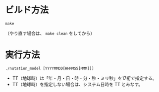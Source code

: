 ビルド方法
==========

`make`

（やり直す場合は、 `make clean` をしてから）

実行方法
========

`./nutation_model [YYYYMMDD[HHMMSS[MMM]]]`

* TT（地球時）は「年・月・日・時・分・秒・ミリ秒」を17桁で指定する。
* TT（地球時）を指定しない場合は、システム日時を TT とみなす。

